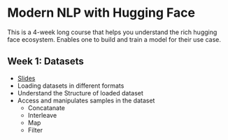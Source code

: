 # Modern NLP with Hugging Face
This is a 4-week long course that helps you understand the rich hugging face ecosystem. Enables one to build and train a model for their use case.
## Week 1: Datasets
 - [Slides](https://iitm-pod.slides.com/arunprakash_ai/dlp-lecture-1)
 - Loading datasets in different formats
 - Understand the Structure of loaded dataset
 - Access and manipulates samples in the dataset
   - Concatanate
   - Interleave
   - Map
   - Filter
     
